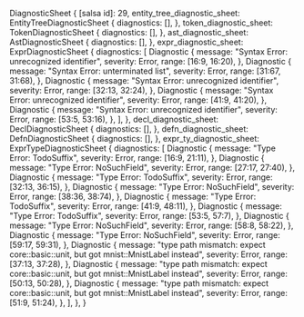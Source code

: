 DiagnosticSheet {
    [salsa id]: 29,
    entity_tree_diagnostic_sheet: EntityTreeDiagnosticSheet {
        diagnostics: [],
    },
    token_diagnostic_sheet: TokenDiagnosticSheet {
        diagnostics: [],
    },
    ast_diagnostic_sheet: AstDiagnosticSheet {
        diagnostics: [],
    },
    expr_diagnostic_sheet: ExprDiagnosticSheet {
        diagnostics: [
            Diagnostic {
                message: "Syntax Error: unrecognized identifier",
                severity: Error,
                range: [16:9, 16:20),
            },
            Diagnostic {
                message: "Syntax Error: unterminated list",
                severity: Error,
                range: [31:67, 31:68),
            },
            Diagnostic {
                message: "Syntax Error: unrecognized identifier",
                severity: Error,
                range: [32:13, 32:24),
            },
            Diagnostic {
                message: "Syntax Error: unrecognized identifier",
                severity: Error,
                range: [41:9, 41:20),
            },
            Diagnostic {
                message: "Syntax Error: unrecognized identifier",
                severity: Error,
                range: [53:5, 53:16),
            },
        ],
    },
    decl_diagnostic_sheet: DeclDiagnosticSheet {
        diagnostics: [],
    },
    defn_diagnostic_sheet: DefnDiagnosticSheet {
        diagnostics: [],
    },
    expr_ty_diagnostic_sheet: ExprTypeDiagnosticSheet {
        diagnostics: [
            Diagnostic {
                message: "Type Error: TodoSuffix",
                severity: Error,
                range: [16:9, 21:11),
            },
            Diagnostic {
                message: "Type Error: NoSuchField",
                severity: Error,
                range: [27:17, 27:40),
            },
            Diagnostic {
                message: "Type Error: TodoSuffix",
                severity: Error,
                range: [32:13, 36:15),
            },
            Diagnostic {
                message: "Type Error: NoSuchField",
                severity: Error,
                range: [38:36, 38:74),
            },
            Diagnostic {
                message: "Type Error: TodoSuffix",
                severity: Error,
                range: [41:9, 48:11),
            },
            Diagnostic {
                message: "Type Error: TodoSuffix",
                severity: Error,
                range: [53:5, 57:7),
            },
            Diagnostic {
                message: "Type Error: NoSuchField",
                severity: Error,
                range: [58:8, 58:22),
            },
            Diagnostic {
                message: "Type Error: NoSuchField",
                severity: Error,
                range: [59:17, 59:31),
            },
            Diagnostic {
                message: "type path mismatch: expect core::basic::unit, but got mnist::MnistLabel instead",
                severity: Error,
                range: [37:13, 37:28),
            },
            Diagnostic {
                message: "type path mismatch: expect core::basic::unit, but got mnist::MnistLabel instead",
                severity: Error,
                range: [50:13, 50:28),
            },
            Diagnostic {
                message: "type path mismatch: expect core::basic::unit, but got mnist::MnistLabel instead",
                severity: Error,
                range: [51:9, 51:24),
            },
        ],
    },
}